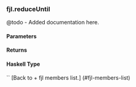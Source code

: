 ### fjl.reduceUntil
@todo - Added documentation here.

#### Parameters

#### Returns
 
#### Haskell Type
``
[Back to  + fjl members list.]
(#fjl-members-list)
